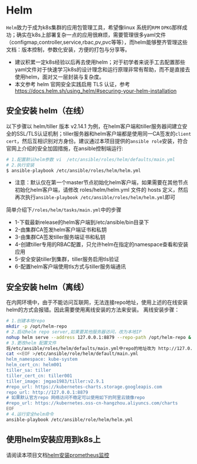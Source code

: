 # Helm

`Helm`致力于成为k8s集群的应用包管理工具，希望像linux 系统的`RPM` `DPKG`那样成功；确实在k8s上部署复杂一点的应用很麻烦，需要管理很多yaml文件（configmap,controller,service,rbac,pv,pvc等等），而helm能够整齐管理这些文档：版本控制，参数化安装，方便的打包与分享等。  
- 建议积累一定k8s经验以后再去使用helm；对于初学者来说手工去配置那些yaml文件对于快速学习k8s的设计理念和运行原理非常有帮助，而不是直接去使用helm，面对又一层封装与复杂度。
- 本文参考 helm 官网安全实践启用 TLS 认证，参考 https://docs.helm.sh/using_helm/#securing-your-helm-installation 

## 安全安装 helm（在线）

以下步骤以 helm/tiller 版本 v2.14.1 为例，在helm客户端和tiller服务器间建立安全的SSL/TLS认证机制；tiller服务器和helm客户端都是使用同一CA签发的`client cert`，然后互相识别对方身份。建议通过本项目提供的`ansible role`安装，符合官网上介绍的安全加固措施，在ansible控制端运行:  
``` bash
# 1.配置默认helm参数 vi  /etc/ansible/roles/helm/defaults/main.yml
# 2.执行安装
$ ansible-playbook /etc/ansible/roles/helm/helm.yml
```
- 注意：默认仅在第一个master节点初始化helm客户端，如果需要在其他节点初始化helm客户端，请修改 roles/helm/helm.yml 文件的 hosts 定义，然后再次执行`ansible-playbook /etc/ansible/roles/helm/helm.yml`即可

简单介绍下`/roles/helm/tasks/main.yml`中的步骤

- 1-下载最新release的helm客户端到/etc/ansible/bin目录下
- 2-由集群CA签发helm客户端证书和私钥
- 3-由集群CA签发tiller服务端证书和私钥
- 4-创建tiller专用的RBAC配置，只允许helm在指定的namespace查看和安装应用
- 5-安全安装tiller到集群，tiller服务启用tls验证
- 6-配置helm客户端使用tls方式与tiller服务端通讯

## 安全安装 helm（离线）
在内网环境中，由于不能访问互联网，无法连接repo地址，使用上述的在线安装helm的方式会报错。因此需要使用离线安装的方法来安装。
离线安装步骤：
```bash
# 1.创建本地repo
mkdir -p /opt/helm-repo
# 2.启动helm repo server,如果要其他服务器访问，改为本地IP
nohup helm serve --address 127.0.0.1:8879 --repo-path /opt/helm-repo &
# 3.更改helm 配置文件
将/etc/ansible/roles/helm/defaults/main.yml中repo的地址改为 http://127.0.0.1:8879
cat <<EOF >/etc/ansible/role/helm/default/main.yml
helm_namespace: kube-system 
helm_cert_cn: helm001
tiller_sa: tiller
tiller_cert_cn: tiller001
tiller_image: jmgao1983/tiller:v2.9.1
#repo_url: https://kubernetes-charts.storage.googleapis.com
repo_url: http://127.0.0.1:8879
# 如果默认官方repo 网络访问不稳定可以使用如下的阿里云镜像repo
#repo_url: https://kubernetes.oss-cn-hangzhou.aliyuncs.com/charts
EOF
# 4.运行安全helm命令
ansible-playbook /etc/ansible/role/helm/helm.yml 
```
## 使用helm安装应用到k8s上

请阅读本项目文档[helm安装prometheus监控](prometheus.md)
